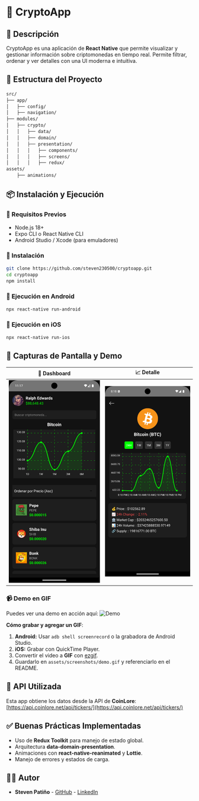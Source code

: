 # 📱 CryptoApp

## 🚀 Descripción

CryptoApp es una aplicación de **React Native** que permite visualizar y gestionar información sobre criptomonedas en tiempo real. Permite filtrar, ordenar y ver detalles con una UI moderna e intuitiva.

## 📂 Estructura del Proyecto

```bash
src/
├── app/
│   ├── config/
│   ├── navigation/
├── modules/
│   ├── crypto/
│   │   ├── data/
│   │   ├── domain/
│   │   ├── presentation/
│   │   │   ├── components/
│   │   │   ├── screens/
│   │   │   ├── redux/
assets/
    ├── animations/
```

## 📦 Instalación y Ejecución

### 🔹 Requisitos Previos

- Node.js 18+
- Expo CLI o React Native CLI
- Android Studio / Xcode (para emuladores)

### 🔹 Instalación

```sh
git clone https://github.com/steven230500/cryptoapp.git
cd cryptoapp
npm install
```

### 🔹 Ejecución en Android

```sh
npx react-native run-android
```

### 🔹 Ejecución en iOS

```sh
npx react-native run-ios
```

## 🎥 Capturas de Pantalla y Demo

| 📱 Dashboard                                   | 📈 Detalle                                |
| ---------------------------------------------- | ----------------------------------------- |
| ![Dashboard](assets/screenshots/dashboard.png) | ![Detalle](assets/screenshots/detail.png) |

### 📹 Demo en GIF

Puedes ver una demo en acción aquí:
![Demo](assets/screenshots/demo.gif)

**Cómo grabar y agregar un GIF**:

1. **Android:** Usar `adb shell screenrecord` o la grabadora de Android Studio.
2. **iOS:** Grabar con QuickTime Player.
3. Convertir el video a **GIF** con [ezgif](https://ezgif.com/video-to-gif).
4. Guardarlo en `assets/screenshots/demo.gif` y referenciarlo en el README.

## 🔗 API Utilizada

Esta app obtiene los datos desde la API de **CoinLore**:
[https://api.coinlore.net/api/tickers/](https://api.coinlore.net/api/tickers/)

## ✅ Buenas Prácticas Implementadas

- Uso de **Redux Toolkit** para manejo de estado global.
- Arquitectura **data-domain-presentation**.
- Animaciones con **react-native-reanimated** y **Lottie**.
- Manejo de errores y estados de carga.

## 👨‍💻 Autor

- **Steven Patiño** - [GitHub](https://github.com/steven230500) - [LinkedIn](https://linkedin.com/in/steven-p-0ab502126)
